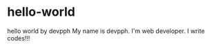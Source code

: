# hello-world
hello world by devpph
My name is devpph. I'm web developer. I write codes!!!

<?php
  echo "Hello World";
?>
